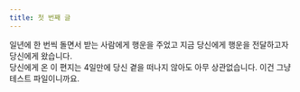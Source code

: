 ```yaml
---
title: 첫 번째 글
---
```

일년에 한 번씩 돌면서 받는 사람에게 행운을 주었고 지금 당신에게 행운을 전달하고자 당신에게 왔습니다.  
당신에게 온 이 편지는 4일만에 당신 곁을 떠나지 않아도 아무 상관없습니다. 이건 그냥 테스트 파일이니까요.
